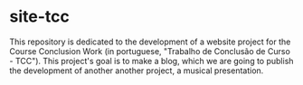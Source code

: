# site-tcc
This repository is dedicated to the development of a website project for the Course Conclusion Work (in portuguese, "Trabalho de Conclusão de Curso - TCC"). This project's goal is to make a blog, which we are going to publish the development of another another project, a musical presentation.
